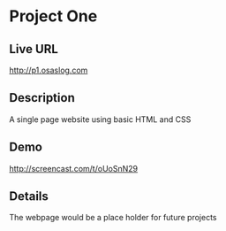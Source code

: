 # Project One

## Live URL
<http://p1.osaslog.com>

## Description
A single page website using basic HTML and CSS

## Demo
<http://screencast.com/t/oUoSnN29>

## Details
The webpage would be a place holder for future projects
